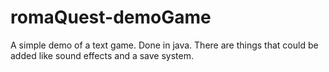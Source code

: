 # romaQuest-demoGame
A simple demo of a text game. 
Done in java.
There are things that could be added like sound effects and a save system.
 
